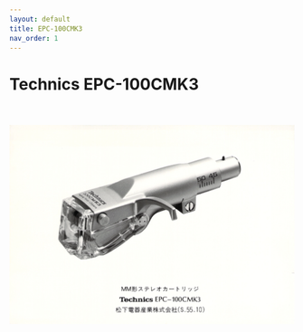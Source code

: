 ```yaml
---
layout: default
title: EPC-100CMK3
nav_order: 1
---
```


# Technics EPC-100CMK3


<br/>
<div align="center" style="padding: 20px 0;">
    <img src="/assets/images/Technics/Technics EPC-100cmk3.jpg" alt="Technics EPC-100CMK3.">
    <p><b></b></p>
</div>
<br/>